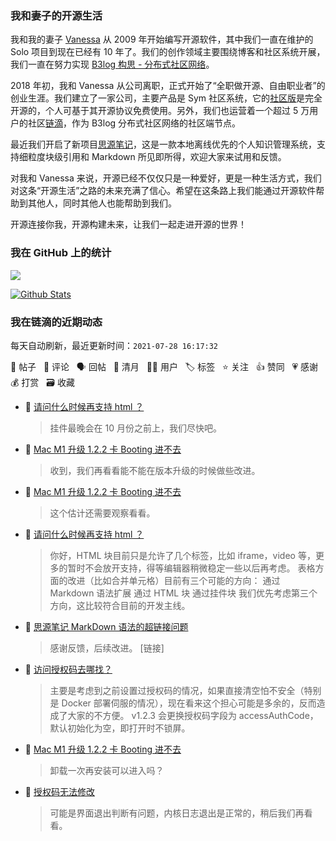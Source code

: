 ### 我和妻子的开源生活

我和我的妻子 [Vanessa](https://github.com/Vanessa219) 从 2009 年开始编写开源软件，其中我们一直在维护的 Solo 项目到现在已经有 10 年了。我们的创作领域主要围绕博客和社区系统开展，我们一直在努力实现 [B3log 构思 - 分布式社区网络](https://ld246.com/article/1546941897596)。

2018 年初，我和 Vanessa 从公司离职，正式开始了“全职做开源、自由职业者”的创业生涯。我们建立了一家公司，主要产品是 Sym 社区系统，它的[社区版](https://github.com/88250/symphony)是完全开源的，个人可基于其开源协议免费使用。另外，我们也运营着一个超过 5 万用户的社区[链滴](https://ld246.com)，作为 B3log 分布式社区网络的社区端节点。

最近我们开启了新项目[思源笔记](https://github.com/siyuan-note/siyuan)，这是一款本地离线优先的个人知识管理系统，支持细粒度块级引用和 Markdown 所见即所得，欢迎大家来试用和反馈。

对我和 Vanessa 来说，开源已经不仅仅只是一种爱好，更是一种生活方式，我们对这条“开源生活”之路的未来充满了信心。希望在这条路上我们能通过开源软件帮助到其他人，同时其他人也能帮助到我们。

开源连接你我，开源构建未来，让我们一起走进开源的世界！

### 我在 GitHub 上的统计

<a title="Hits" target="_blank" href="https://github.com/88250/88250"><img src="https://hits.b3log.org/88250/88250.svg"></a>

[![Github Stats](https://github-readme-stats.vercel.app/api?username=88250&theme=tokyonight&show_icons=true)](https://github.com/88250)

<!--events start -->

### 我在链滴的近期动态

每天自动刷新，最近更新时间：`2021-07-28 16:17:32`

📝 帖子 &nbsp; 💬 评论 &nbsp; 🗣 回帖 &nbsp; 🌙 清月 &nbsp; 👨‍💻 用户 &nbsp; 🏷️ 标签 &nbsp; ⭐️ 关注 &nbsp; 👍 赞同 &nbsp; 💗 感谢 &nbsp; 💰 打赏 &nbsp; 🗃 收藏

* 💬 [请问什么时候再支持 html ？](https://ld246.com/article/1627452548136/comment/1627459436707#comments)

  > 挂件最晚会在 10 月份之前上，我们尽快吧。
* 💬 [Mac M1 升级 1.2.2 卡 Booting 进不去](https://ld246.com/article/1627451684680/comment/1627458235456#comments)

  > 收到，我们再看看能不能在版本升级的时候做些改进。
* 💬 [Mac M1 升级 1.2.2 卡 Booting 进不去](https://ld246.com/article/1627451684680/comment/1627458212326#comments)

  > 这个估计还需要观察看看。
* 💬 [请问什么时候再支持 html ？](https://ld246.com/article/1627452548136/comment/1627457918665#comments)

  > 你好，HTML 块目前只是允许了几个标签，比如 iframe，video 等，更多的暂时不会放开支持，得等编辑器稍微稳定一些以后再考虑。 表格方面的改进（比如合并单元格）目前有三个可能的方向： 通过 Markdown 语法扩展 通过 HTML 块 通过挂件块 我们优先考虑第三个方向，这比较符合目前的开发主线。
* 💬 [思源笔记 MarkDown 语法的超链接问题](https://ld246.com/article/1627452140144/comment/1627457425202#comments)

  > 感谢反馈，后续改进。 [链接]
* 💬 [访问授权码去哪找？](https://ld246.com/article/1627440282972/comment/1627456448125#comments)

  > 主要是考虑到之前设置过授权码的情况，如果直接清空怕不安全（特别是 Docker 部署伺服的情况），现在看来这个担心可能是多余的，反而造成了大家的不方便。 v1.2.3 会更换授权码字段为 accessAuthCode，默认初始化为空，即打开时不锁屏。
* 💬 [Mac M1 升级 1.2.2 卡 Booting 进不去](https://ld246.com/article/1627451684680/comment/1627456249995#comments)

  > 卸载一次再安装可以进入吗？
* 💬 [授权码无法修改](https://ld246.com/article/1627430077362/comment/1627443856515#comments)

  > 可能是界面退出判断有问题，内核日志退出是正常的，稍后我们再看看。


<!--events end -->
